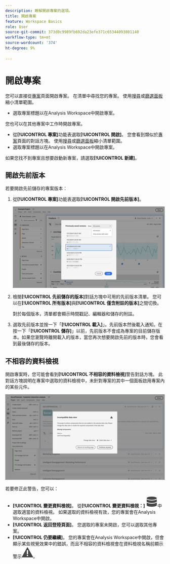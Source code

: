 ```yaml
---
description: 瞭解開啟專案的選項。
title: 開啟專案
feature: Workspace Basics
role: User
source-git-commit: 373d0c9989fb692da23efe371c65344093801140
workflow-type: tm+mt
source-wordcount: '374'
ht-degree: 9%

---
```


# 開啟專案

您可以直接從[專案](/help/analysis-workspace/build-workspace-project/freeform-overview.md)頁面開啟專案。 在清單中尋找您的專案。 使用[搜尋](/help/analysis-workspace/build-workspace-project/freeform-overview.md#search)或[篩選面板](/help/analysis-workspace/build-workspace-project/freeform-overview.md#filter-panel)縮小清單範圍。

* 選取專案標題以在Analysis Workspace中開啟專案。

您也可以在其他專案中工作時開啟專案。

* 從&#x200B;**[!UICONTROL 專案]**&#x200B;功能表選取&#x200B;**[!UICONTROL 開啟]**。 您會看到類似於[專案](/help/analysis-workspace/build-workspace-project/freeform-overview.md)頁面的對話方塊。  使用[搜尋](/help/analysis-workspace/build-workspace-project/freeform-overview.md#search)或[篩選面板](/help/analysis-workspace/build-workspace-project/freeform-overview.md#filter-panel)縮小清單範圍。
* 選取專案標題以在Analysis Workspace中開啟專案。

如果您找不到專案且想要啟動新專案，請選取&#x200B;**[!UICONTROL 新建]**。

## 開啟先前版本

若要開啟先前儲存的專案版本：

1. 從&#x200B;**[!UICONTROL 專案]**&#x200B;功能表選取&#x200B;**[!UICONTROL 開啟先前版本]**。

   ![先前儲存的專案版本清單與選項可顯示[所有版本]或[僅含附註的版本]。](assets/open-previously-saved.png)

1. 檢閱&#x200B;**[!UICONTROL 先前儲存的版本]**&#x200B;對話方塊中可用的先前版本清單。 您可以在&#x200B;**[!UICONTROL 所有版本]**&#x200B;與&#x200B;**[!UICONTROL 僅含附註的版本]**&#x200B;之間切換。

   對於每個版本，清單都會顯示時間戳記、編輯器和儲存的附註。


1. 選取先前版本並按一下「**[!UICONTROL 載入]**」。先前版本然後載入通知。在按一下「**[!UICONTROL 儲存]**」以前，先前版本不會成為專案的目前儲存版本。如果您瀏覽時離開載入的版本，當您再次想要開啟先前的版本時，您會看到最後儲存的版本。


## 不相容的資料檢視

開啟專案時，您可能會看到&#x200B;**[!UICONTROL 不相容的資料檢視]**&#x200B;警告對話方塊。 此對話方塊說明在專案中選取的資料檢視中，未針對專案的其中一個面板啟用專案內的某些元件。

![不相容](assets/incompatible-data-view.png)

若要修正此警告，您可以：

* **[!UICONTROL 變更資料檢視]**。 從&#x200B;**[!UICONTROL 變更資料檢視：]** ![資料](/help/assets/icons/Data.svg)中選取適當的資料檢視。 如果選取的資料檢視有效，您的專案會在Analysis Workspace中開啟。
* **[!UICONTROL 返回登陸頁面]**。 您選取的專案未開啟，您可以選取其他專案。
* **[!UICONTROL 仍要繼續]**。 您的專案會在Analysis Workspace中開啟，但會顯示某些視覺效果中的錯誤，而且不相容的資料檢視會在資料檢視名稱前顯示警示![警報](/help/assets/icons/Alert.svg)。
